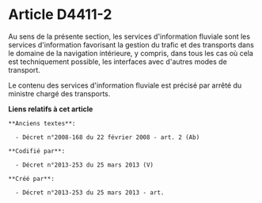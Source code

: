 # Article D4411-2

Au sens de la présente section, les services d'information fluviale sont les services d'information favorisant la gestion du
trafic et des transports dans le domaine de la navigation intérieure, y compris, dans tous les cas où cela est techniquement
possible, les interfaces avec d'autres modes de transport.

Le contenu des services d'information fluviale est précisé par arrêté du ministre chargé des transports.

**Liens relatifs à cet article**

	**Anciens textes**:

	  - Décret n°2008-168 du 22 février 2008 - art. 2 (Ab)

	**Codifié par**:

	  - Décret n°2013-253 du 25 mars 2013 (V)

	**Créé par**:

	  - Décret n°2013-253 du 25 mars 2013 - art.
